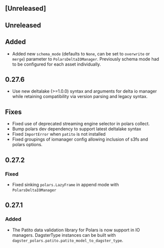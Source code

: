 ## [Unreleased]

## Unreleased

## Added

- Added new `schema_mode` (defaults to `None`, can be set to `overwrite` or `merge`) parameter to `PolarsDeltaIOManager`. Previously schema mode had to be configured for each asset individually.

## 0.27.6

- Use new deltalake (>=1.0.0) syntax and arguments for delta io manager while retaining compatibility via version parsing and legacy syntax.

## Fixes

- Fixed use of deprecated streaming engine selector in polars collect.
- Bump polars dev dependency to support latest deltalake syntax
- Fixed `ImportError` when `patito` is not installed
- Fixed groupings of iomanager config allowing inclusion of s3fs and polars options.

## 0.27.2

### Fixed

- Fixed sinking `polars.LazyFrame` in append mode with `PolarsDeltaIOManager`

## 0.27.1

### Added

- The Patito data validation library for Polars is now support in IO managers. DagsterType instances can be built with `dagster_polars.patito.patito_model_to_dagster_type`.
